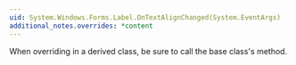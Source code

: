 ```yaml
---
uid: System.Windows.Forms.Label.OnTextAlignChanged(System.EventArgs)
additional_notes.overrides: *content
---
```


<p>When overriding <xref href="System.Windows.Forms.Label.OnTextAlignChanged(System.EventArgs)"></xref> in a derived class, be sure to call the base class's <xref href="System.Windows.Forms.Label.OnTextAlignChanged(System.EventArgs)"></xref> method.</p>


